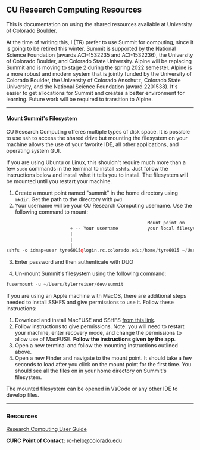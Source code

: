 ## CU Research Computing Resources
This is documentation on using the shared resources available at University of Colorado Boulder. 

At the time of writing this, I (TR) prefer to use Summit for computing, since it is going to be retired this winter. Summit is supported by the National Science Foundation (awards ACI-1532235 and ACI-1532236), the University of Colorado Boulder, and Colorado State University. Alpine will be replacing Summit and is moving to stage 2 during the spring 2022 semester. Alpine is a more robust and modern system that is jointly funded by the University of Colorado Boulder, the University of Colorado Anschutz, Colorado State University, and the National Science Foundation (award 2201538). It's easier to get allocations for Summit and creates a better environment for learning. Future work will be required to transition to Alpine.

---
#### Mount Summit's Filesystem
CU Research Computing offeres multiple types of disk space. It is possible to use ```ssh``` to access the shared drive but mounting the filesystem on your machine allows the use of your favorite IDE, all other applications, and operating system GUI. 

If you are using Ubuntu or Linux, this shouldn't require much more than a few ```sudo``` commands in the terminal to install ```sshfs```. Just follow the instructions below and install what it tells you to install. The filesystem will be mounted until you restart your machine.

1. Create a mount point named "summit" in the home directory using ```mkdir```. Get the path to the directory with ```pwd```
2. Your username will be your CU Research Computing username. Use the following command to mount:
```cpp
                                                     Mount point on
                        + -- Your username           your local filesystem --+ 
                        |                                                    |
                        |                                                    |
                        |                                                    |
sshfs -o idmap=user tyre6015@login.rc.colorado.edu:/home/tyre6015 ~/Users/tylerreiser/dev/summit
```

3. Enter password and then authenticate with DUO

4. Un-mount Summit's filesystem using the following command:
```cpp
fusermount -u ~/Users/tylerreiser/dev/summit
```

If you are using an Apple machine with MacOS, there are additional steps needed to install SSHFS and give permissions to use it. Follow these instructions:

1. Download and install MacFUSE and SSHFS [from this link](https://osxfuse.github.io/).
2. Follow instructions to give permissions. Note: you will need to restart your machine, enter recovery mode, and change the permissions to allow use of MacFUSE. **Follow the instructions given by the app**.
3. Open a new terminal and follow the mounting instructions outlined above. 
4. Open a new Finder and navigate to the mount point. It should take a few seconds to load after you click on the mount point for the first time. You should see all the files on in your home directory on Summit's filesystem.

The mounted filesystem can be opened in VsCode or any other IDE to develop files.  

---
### Resources
[Research Computing User Guide](https://curc.readthedocs.io/en/latest/)   

**CURC Point of Contact:** rc-help@colorado.edu
